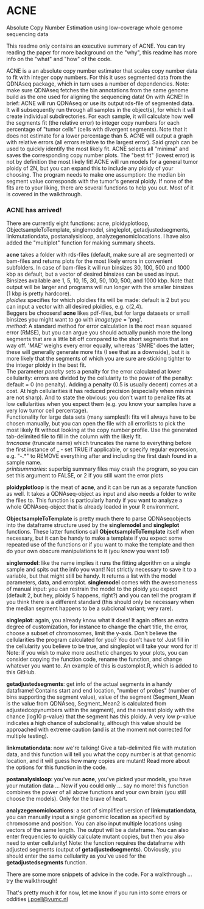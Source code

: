 # ACNE
Absolute Copy Number Estimation using low-coverage whole genome sequencing data

This readme only contains an executive summary of ACNE. You can try reading the paper for more background on the "why", this readme has more info on the "what" and "how" of the code.

ACNE is a an absolute copy number estimator that scales copy number data to fit with integer copy numbers. For this it uses segmented data from the QDNAseq package, which in turn uses a number of dependencies. Note: make sure QDNAseq fetches the bin annotations from the same genome build as the one used for aligning the sequencing data! On with ACNE! In brief: ACNE will run QDNAseq or use its output rds-file of segmented data. It will subsequently run through all samples in the object(s), for which it will create individual subdirectories. For each sample, it will calculate how well the segments fit (the relative error) to integer copy numbers for each percentage of "tumor cells" (cells with divergent segments). Note that it does not estimate for a lower percentage than 5. ACNE will output a graph with relative errors (all errors relative to the largest error). Said graph can be used to quickly identify the most likely fit. ACNE selects all "minima" and saves the corresponding copy number plots. The "best fit" (lowest error) is not by definition the most likely fit! ACNE will run models for a general tumor ploidy of 2N, but you can expand this to include any ploidy of your choosing. The program needs to make one assumption: the median bin segment value corresponds with the tumor's general ploidy. If none of the fits are to your liking, there are several functions to help you out. Most of it is covered in the walkthrough.

### ACNE has arrived!
There are currently eight functions: acne, ploidyplotloop, ObjectsampleToTemplate, singlemodel, singleplot, getadjustedsegments, linkmutationdata, postanalysisloop, analyzegenomiclocations. I have also added the "multiplot" function for making summary sheets.

**acne** takes a folder with rds-files (default, make sure all are segmented) or bam-files and returns plots for the most likely errors in convenient subfolders. In case of bam-files it will run binsizes 30, 100, 500 and 1000 kbp as default, but a vector of desired binsizes can be used as input. Binsizes available are 1, 5, 10, 15, 30, 50, 100, 500, and 1000 kbp. Note that output will be larger and programs will run longer with the smaller binsizes (1 kbp is pretty hardcore). 
<br>*ploidies* specifies for which ploidies fits will be made: default is 2 but you can input a vector with all desired ploidies, e.g. c(2,4). 
<br>Beggers be choosers! **acne** likes pdf-files, but for large datasets or small binsizes you might want to go with *imagetype* = 'png'. 
<br>*method*: A standard method for error calculation is the root mean squared error (RMSE), but you can argue you should actually punish more the long segments that are a little bit off compared to the short segments that are way off. 'MAE' weighs every error equally, whereas 'SMRE' does the latter; these will generally generate more fits (I see that as a downside), but it is more likely that the segments of which you are sure are sticking tighter to the integer ploidy in the best fit. 
<br>The parameter *penalty* sets a penalty for the error calculated at lower cellularity: errors are divided by the cellularity to the power of the penalty: default = 0 (no penalty). Adding a penalty (0.5 is usually decent) comes at a cost. At high cellularities it has reduced precision (especially when minima are not sharp). And to state the obvious: you don't want to penalize fits at low cellularities when you expect them (e.g. you know your samples have a very low tumor cell percentage).
<br>Functionality for large data sets (many samples!): fits will always have to be chosen manually, but you can open the file with all errorlists to pick the most likely fit without looking at the copy number profile. Use the generated tab-delimited file to fill in the column with the likely fit. 
<br>*trncname* (truncate name) which truncates the name to everything before the first instance of _ - set TRUE if applicable, or specify regular expression, e.g. "-.*" to REMOVE everything after and including the first dash found in a sample name. 
<br>*printsummaries*: superbig summary files may crash the program, so you can set this argument to FALSE, or 2 if you still want the error plots

**ploidyplotloop** is the meat of **acne**, and it can be run as a separate function as well. It takes a QDNAseq-object as input and also needs a folder to write the files to. This function is particularly handy if you want to analyze a whole QDNAseq-object that is already loaded in your R environment.

**ObjectsampleToTemplate** is pretty much there to parse QDNAseqobjects into the dataframe structure used by the **singlemodel** and **singleplot** functions. These latter functions call **ObjectsampleToTemplate** itself when necessary, but it can be handy to make a template if you expect some repeated use of the functions or if you want to make the template and then do your own obscure manipulations to it (you know you want to!)

**singlemodel**: like the name implies it runs the fitting algorithm on a single sample and spits out the info you want! Not strictly necessary to save it to a variable, but that might still be handy. It returns a list with the model parameters, data, and errorplot. **singlemodel** comes with the awesomeness of manual input: you can restrain the model to the ploidy you expect (default 2, but hey, ploidy 5 happens, right?) and you can tell the program if you think there is a different standard (this should only be necessary when the median segment happens to be a subclonal variant; very rare).

**singleplot**: again, you already know what it does! It again offers an extra degree of customization, for instance to change the chart title, the error, choose a subset of chromosomes, limit the y-axis. Don't believe the cellularities the program calculated for you? You don't have to! Just fill in the cellularity you believe to be true, and singleplot will take your word for it! Note: if you wish to make more aesthetic changes to your plots, you can consider copying the function code, rename the function, and change whatever you want to. An example of this is customplot.R, which is added to this GitHub.

**getadjustedsegments**: get info of the actual segments in a handy dataframe! Contains start and end location, "number of probes" (number of bins supporting the segment value), value of the segment (Segment_Mean is the value from QDNAseq, Segment_Mean2 is calculated from adjustedcopynumbers within the segment), and the nearest ploidy with the chance (log10 p-value) that the segment has this ploidy. A very low p-value indicates a high chance of subclonality, although this value should be approached with extreme caution (and is at the moment not corrected for multiple testing).

**linkmutationdata**: now we're talking! Give a tab-delimited file with mutation data, and this function will tell you what the copy number is at that genomic location, and it will guess how many copies are mutant! Read more about the options for this function in the code.

**postanalysisloop**: you've run **acne**, you've picked your models, you have your mutation data ... Now if you could only ... say no more! this function combines the power of all above functions and your own brain (you still choose the models). Only for the brave of heart.

**analyzegenomiclocations**: a sort of simplified version of **linkmutationdata**, you can manually input a single genomic location as specified by chromosome and position. You can also input multiple locations using vectors of the same length. The output will be a dataframe. You can also enter frequencies to quickly calculate mutant copies, but then you also need to enter cellularity! Note: the function requires the dataframe with adjusted segments (output of **getadjustedsegments**). Obviously, you should enter the same cellularity as you've used for the **getadjustedsegments** function.

There are some more snippets of advice in the code. For a walkthrough ... try the walkthrough! 

That's pretty much it for now, let me know if you run into some errors or oddities j.poell@vumc.nl

